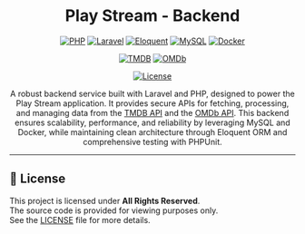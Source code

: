<div align="center">

  # Play Stream - Backend
  
  [![PHP][php_badge]][php_url]
  [![Laravel][laravel_badge]][laravel_url]
  [![Eloquent][eloquent_badge]][eloquent_url]
  [![MySQL][mysql_badge]][mysql_url]
  [![Docker][docker_badge]][docker_url]

  [![TMDB][tmdb_badge]][tmdb_url]
  [![OMDb][omdb_badge]][omdb_url]
  
  [![License][license_badge]][license_url]
  
  A robust backend service built with Laravel and PHP, designed to power the Play Stream application.
It provides secure APIs for fetching, processing, and managing data from the [TMDB API](https://www.themoviedb.org/documentation/api) and the [OMDb API](https://www.omdbapi.com/).
This backend ensures scalability, performance, and reliability by leveraging MySQL and Docker, while maintaining clean architecture through Eloquent ORM and comprehensive testing with PHPUnit.

</div>

---

## 📜 License

This project is licensed under **All Rights Reserved**.  
The source code is provided for viewing purposes only.  
See the [LICENSE](LICENSE) file for more details.

<!-- Author -->
[author]: https://github.com/rolando-r

<!-- Readme links -->
[php_badge]: https://img.shields.io/badge/PHP-8.4-8892BF?logo=php&logoColor=white&style=for-the-badge
[laravel_badge]: https://img.shields.io/badge/Laravel-12.0-FF2D20?logo=laravel&logoColor=white&style=for-the-badge
[eloquent_badge]: https://img.shields.io/badge/Eloquent%20ORM-12.0-84CB28?logo=laravel&logoColor=white&style=for-the-badge
[mysql_badge]: https://img.shields.io/badge/MySQL-9.4.0-4479A1?logo=mysql&logoColor=white&style=for-the-badge
[docker_badge]: https://img.shields.io/badge/Docker-27%20(latest)-2496ED?logo=docker&logoColor=white&style=for-the-badge
[phpunit_badge]: https://img.shields.io/badge/PHPUnit-12.3.0-000000?logo=phpunit&logoColor=white&style=for-the-badge

[tmdb_badge]: https://img.shields.io/badge/TMDB-API-blue?logo=themoviedatabase&style=for-the-badge
[omdb_badge]: https://img.shields.io/badge/OMDb-API-orange?style=for-the-badge

[license_badge]: https://img.shields.io/badge/License-All%20Rights%20Reserved-red?style=for-the-badge

<!-- URL Variables -->
[php_url]: https://www.php.net
[laravel_url]: https://laravel.com
[eloquent_url]: https://laravel.com/docs/eloquent
[mysql_url]: https://www.mysql.com
[docker_url]: https://www.docker.com

[tmdb_url]: https://www.themoviedb.org/documentation/api
[omdb_url]: https://www.omdbapi.com/

[license_url]: ./LICENSE
